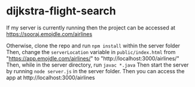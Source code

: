 # dijkstra-flight-search

If my server is currently running then the project can be accessed at https://sooraj.emojdle.com/airlines

Otherwise, clone the repo and run `npm install` within the server folder
Then, change the `serverLocation` variable in `public/index.html` from "https://app.emojdle.com/airlines/" to "http://localhost:3000/airlines/"
Then, while in the server directory, run `javac *.java`
Then start the server by running `node server.js` in the server folder. Then you can access the app at http://localhost:3000/airlines

